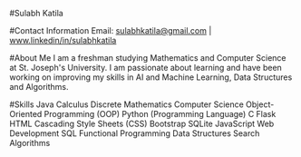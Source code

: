 #Sulabh Katila

#Contact Information
Email: sulabhkatila@gmail.com  |  www.linkedin/in/sulabhkatila


#About Me
I am a freshman studying Mathematics and Computer Science at St. Joseph's University. I am passionate about learning and have been working on improving my skills in AI and Machine Learning, Data Structures and Algorithms.
  
  
#Skills
Java
Calculus
Discrete Mathematics
Computer Science
Object-Oriented Programming (OOP)
Python (Programming Language)
C
Flask
HTML
Cascading Style Sheets (CSS)
Bootstrap
SQLite
JavaScript
Web Development
SQL
Functional Programming
Data Structures
Search Algorithms

<!---
sulabhkatila/sulabhkatila is a ✨ special ✨ repository because its `README.md` (this file) appears on your GitHub profile.
You can click the Preview link to take a look at your changes.
--->
